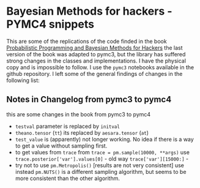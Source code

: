 # Bayesian Methods for hackers - PYMC4 snippets  
This are some of the replications of the code finded in the book [Probabilistic Programming and Bayesian Methods for Hackers](https://github.com/CamDavidsonPilon/Probabilistic-Programming-and-Bayesian-Methods-for-Hackers) the last version of the book was adapted to pymc3, but the library has suffered strong changes in the classes and implementations. I have the physical copy and is impossible to follow. I use the `pymc3` notebooks available in the github repository. I left some of the general findings of changes in the following list:

## Notes in Changelog from pymc3 to pymc4

this are some changes in the book from pymc3 to pymc4

- `testval` parameter is replaced by `initval`
- `theano.tensor` (`tt`) its replaced by  `aesara.tensor` (`at`)
- `test_value` is (apparently) not longer working. No idea if there is a way to get a value without sampling first. 
- to get values from `trace` from `trace = pm.sample(10000, **args)`  use `trace.posterior['var'].values[0]` - old way `trace['var'][15000:]` - 
- try not to use `pm.Metropolis()` [results are not very consistent] use instead `pm.NUTS()` is a different sampling algorithm, but seems to be more consistent than the other algorithm. 


